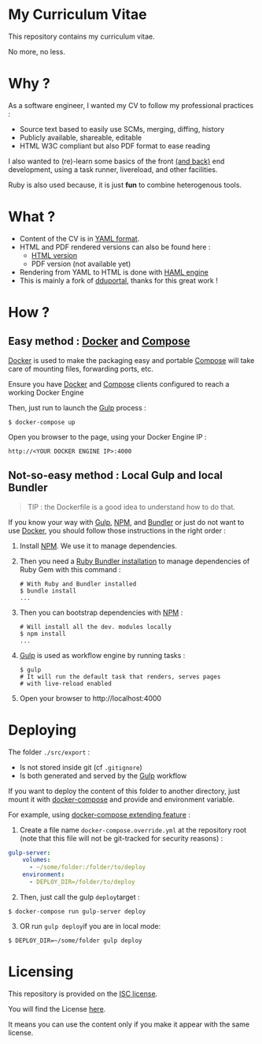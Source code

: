 # My Curriculum Vitae

This repository contains my curriculum vitae.

No more, no less.

# Why ?

As a software engineer, I wanted my CV to follow my professional practices :

* Source text based to easily use SCMs, merging, diffing, history
* Publicly available, shareable, editable
* HTML W3C compliant but also PDF format to ease reading


I also wanted to (re)-learn some basics of the front [(and back)][8] end
development, using a task runner, livereload, and other facilities.

Ruby is also used because, it is just **fun** to
combine heterogenous tools.


# What ?

* Content of the CV is in
[YAML format][1].
* HTML and PDF rendered versions can also be found here :
  - [HTML version](./src/export/cv.html)
  - PDF version (not available yet)
* Rendering from YAML to HTML is done with [HAML engine][2]
* This is mainly a fork of [dduportal](https://github.com/dduportal/curriculum_vitae), thanks for this great work !

# How ?

## Easy method : [Docker][6] and [Compose][7]

[Docker][6] is used to make the packaging easy and portable
[Compose][7] will take care of mounting files, forwarding ports, etc.

Ensure you have [Docker][6] and [Compose][7] clients
configured to reach a working Docker Engine

Then, just run  to launch the [Gulp][5] process :
```
$ docker-compose up
```

Open you browser to the page, using your Docker Engine IP :
```
http://<YOUR DOCKER ENGINE IP>:4000
```

## Not-so-easy method : Local Gulp and local Bundler

> TIP : the Dockerfile is a good idea to understand
> how to do that.

If you know your way with [Gulp][5], [NPM][3], and [Bundler](4)
or just do not want to use [Docker][6],
you should follow those instructions in the right order :

1. Install [NPM][3]. We use it to manage dependencies.

2. Then you need a [Ruby Bundler installation][4]
to manage dependencies of Ruby Gem
with this command :
    ```
    # With Ruby and Bundler installed
    $ bundle install
    ...
    ```

3. Then you can bootstrap dependencies with [NPM][3] :
    ```
    # Will install all the dev. modules locally
    $ npm install
    ...
    ```

4. [Gulp][5] is used as workflow engine by running tasks :
    ```
    $ gulp
    # It will run the default task that renders, serves pages
    # with live-reload enabled
    ```

5. Open your browser to http://localhost:4000

# Deploying

The folder ```./src/export``` :
* Is not stored inside git (cf ```.gitignore```)
* Is both generated and served by the [Gulp][5] workflow

If you want to deploy the content of this folder to another directory,
just mount it with [docker-compose][7] and provide and environment variable.

For example, using [docker-compose extending feature](https://docs.docker.com/compose/extends/) :

1. Create a file name ```docker-compose.override.yml``` at the repository root
(note that this file will not be git-tracked for security reasons) :
```yml
gulp-server:
    volumes:
      - ~/some/folder:/folder/to/deploy
    environment:
      - DEPLOY_DIR=/folder/to/deploy
```

2. Then, just call the gulp ```deploy```target :
```
$ docker-compose run gulp-server deploy
```

3. OR run ```gulp deploy```if you are in local mode:
```
$ DEPLOY_DIR=~/some/folder gulp deploy
```


# Licensing

This repository is provided on the [ISC license](http://www.gnu.org/licenses/license-list.html#ISC).

You will find the License [here](./LICENSE.md).

It means you can use the content only
if you make it appear with the same license.


[1]: http://yaml.org
[2]: http://haml.info
[3]: https://npmjs.org
[4]: http://bundler.io
[5]: http://gulpjs.com
[6]: https://docker.com
[7]: https://docs.docker.com/compose/
[8]: http://www.commitstrip.com/en/2015/09/08/how-to-mess-with-your-project-manager/?setLocale=1

